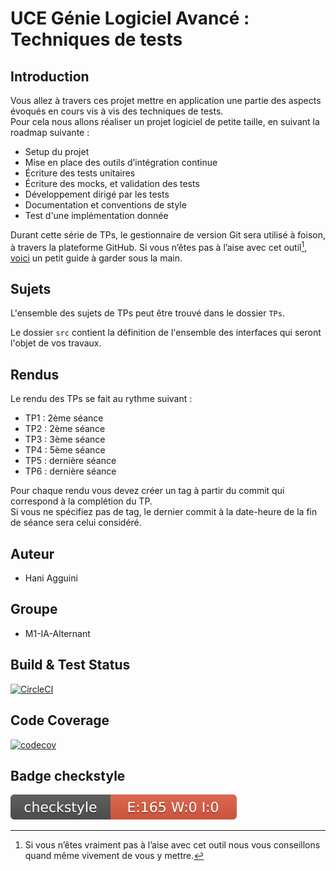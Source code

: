 # UCE Génie Logiciel Avancé : Techniques de tests

## Introduction

Vous allez à travers ces projet mettre en application une partie des aspects évoqués en cours vis à vis des techniques de tests.  
Pour cela nous allons réaliser un projet logiciel de petite taille, en suivant la roadmap suivante : 
- Setup du projet
- Mise en place des outils d’intégration continue
- Écriture des tests unitaires
- Écriture des mocks, et validation des tests
- Développement dirigé par les tests
- Documentation et conventions de style
- Test d'une implémentation donnée

Durant cette série de TPs, le gestionnaire de version Git sera utilisé à foison, à travers la plateforme GitHub. Si vous n’êtes pas à l’aise avec cet outil[^1], [voici](http://rogerdudler.github.io/git-guide/) un petit guide à garder sous la main.

## Sujets

L'ensemble des sujets de TPs peut être trouvé dans le dossier `TPs`.

Le dossier `src` contient la définition de l'ensemble des interfaces qui seront l'objet de vos travaux.

## Rendus

Le rendu des TPs se fait au rythme suivant :

- TP1 : 2ème séance
- TP2 : 2ème séance
- TP3 : 3ème séance
- TP4 : 5ème séance
- TP5 : dernière séance
- TP6 : dernière séance

Pour chaque rendu vous devez créer un tag à partir du commit qui correspond à la complétion du TP.  
Si vous ne spécifiez pas de tag, le dernier commit à la date-heure de la fin de séance sera celui considéré.
## Auteur
- Hani Agguini

## Groupe
- M1-IA-Alternant

## Build & Test Status
    
[![CircleCI](https://dl.circleci.com/status-badge/img/circleci/XBp1AFwr8eHdArhSEtcyDN/78kMs82YpTqBZWETHzqejS/tree/master.svg?style=svg)](https://app.circleci.com/pipelines/circleci/XBp1AFwr8eHdArhSEtcyDN/78kMs82YpTqBZWETHzqejS?branch=master)
## Code Coverage

[![codecov](https://codecov.io/gh/Hani-agn/ceri-m1-techniques-de-test/graph/badge.svg?token=2AH6NOTZK2)](https://codecov.io/gh/Hani-agn/ceri-m1-techniques-de-test)

## Badge checkstyle
![Checkstyle](target/site/badges/checkstyle-result.svg)

[^1]: Si vous n’êtes vraiment pas à l’aise avec cet outil nous vous conseillons quand même vivement de vous y mettre.
